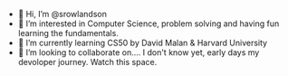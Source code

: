 - 👋 Hi, I’m @srowlandson
- 👀 I’m interested in Computer Science, problem solving and having fun learning the fundamentals.
- 🌱 I’m currently learning CS50 by David Malan & Harvard University
- 💞️ I’m looking to collaborate on.... I don't know yet, early days my devoloper journey. Watch this space.
<!---
srowlandson/srowlandson is a ✨ special ✨ repository because its `README.md` (this file) appears on your GitHub profile.
You can click the Preview link to take a look at your changes.
--->
